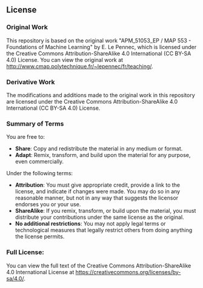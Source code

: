 ## License
### Original Work
This repository is based on the original work "APM_51053_EP / MAP 553 - Foundations of Machine Learning" by E. Le Pennec, which is licensed under the Creative Commons Attribution-ShareAlike 4.0 International (CC BY-SA 4.0) License. You can view the original work at http://www.cmap.polytechnique.fr/~lepennec/fr/teaching/.

### Derivative Work
The modifications and additions made to the original work in this repository are licensed under the Creative Commons Attribution-ShareAlike 4.0 International (CC BY-SA 4.0) License.

### Summary of Terms
You are free to:
* **Share**: Copy and redistribute the material in any medium or format.
* **Adapt**: Remix, transform, and build upon the material for any purpose, even commercially.

Under the following terms:
* **Attribution**: You must give appropriate credit, provide a link to the license, and indicate if changes were made. You may do so in any reasonable manner, but not in any way that suggests the licensor endorses you or your use.
* **ShareAlike**: If you remix, transform, or build upon the material, you must distribute your contributions under the same license as the original.
* **No additional restrictions**: You may not apply legal terms or technological measures that legally restrict others from doing anything the license permits.

### Full License:
You can view the full text of the Creative Commons Attribution-ShareAlike 4.0 International License at https://creativecommons.org/licenses/by-sa/4.0/.